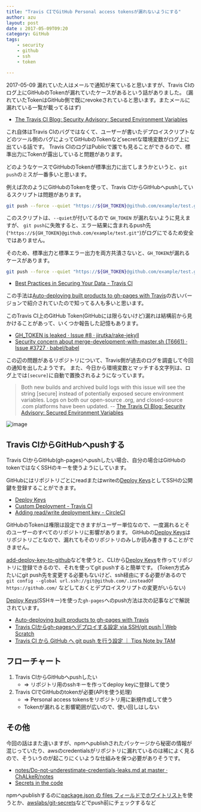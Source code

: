```yaml
---
title: "Travis CIでGitHub Personal access tokensが漏れないようにする"
author: azu
layout: post
date : 2017-05-09T09:20
category: GitHub
tags:
    - security
    - github
    - ssh
    - token

---
```


2017-05-09 漏れていた人はメールで通知が来ていると思いますが、Travis CIのログ上にGitHubのTokenが漏れていたケースがあるという話がありました。
(漏れていたTokenはGitHub側で既にrevokeされていると思います。またメールに漏れている一覧が載ってるはず)

- [The Travis CI Blog: Security Advisory: Secured Environment Variables](https://blog.travis-ci.com/2017-05-08-security-advisory "The Travis CI Blog: Security Advisory: Secured Environment Variables")

これ自体はTravis CIのバグではなくて、ユーザーが書いたデプロイスクリプトなどのツール側のバグによってGitHubのTokenなどsecretな環境変数がログ上に出ている話です。
Travis CIのログはPublicで誰でも見ることができるので、標準出力にTokenが露出していると問題があります。

どのようなケースでGitHubのTokenが標準出力に出てしまうかというと、`git push`のミスが一番多いと思います。

例えば次のようにGitHubのTokenを使って、Travis CIからGitHubへpushしているスクリプトは問題があります。

```sh
git push --force --quiet "https://${GH_TOKEN}@github.com/example/test.git" gh-pages
```

このスクリプトは、`--quiet`が付いてるので `GH_TOKEN` が漏れないように見えますが、
`git push`に失敗すると、エラー結果に含まれるpush先(`"https://${GH_TOKEN}@github.com/example/test.git"`)がログにでるため安全ではありません。

そのため、標準出力と標準エラー出力を両方共潰さないと、`GH_TOKEN`が漏れるケースがあります。

```sh
git push --force --quiet "https://${GH_TOKEN}@github.com/example/test.git" gh-pages >/dev/null 2>&1
```

- [Best Practices in Securing Your Data - Travis CI](https://docs.travis-ci.com/user/best-practices-security/ "Best Practices in Securing Your Data - Travis CI")

この手法は[Auto-deploying built products to gh-pages with Travis](https://gist.github.com/domenic/ec8b0fc8ab45f39403dd "Auto-deploying built products to gh-pages with Travis")の古いバージョンで紹介されていたので知ってる人も多いと思います。

このTravis CI上のGitHub Token(GitHubには限らないけど)漏れは結構前から見かけることがあって、いくつか報告した記憶もあります。

- [GH_TOKEN is leaked · Issue #8 · jirutka/rake-jekyll](https://github.com/jirutka/rake-jekyll/issues/8 "GH_TOKEN is leaked · Issue #8 · jirutka/rake-jekyll")
- [Security concern about merge-development-with-master.sh (T6661) · Issue #3727 · babel/babel](https://github.com/babel/babel/issues/3727 "Security concern about merge-development-with-master.sh (T6661) · Issue #3727 · babel/babel")

この辺の問題があるリポジトリについて、Travis側が過去のログを調査して今回の通知を出したようです。
また、今日から環境変数とマッチする文字列は、ログ上では`[secure]`に自動で置換されるようになっています。

> Both new builds and archived build logs with this issue will see the string [secure] instead of potentially exposed secure environment variables. Logs on both our open-source .org, and closed-source .com platforms have been updated.
> -- [The Travis CI Blog: Security Advisory: Secured Environment Variables](https://blog.travis-ci.com/2017-05-08-security-advisory "The Travis CI Blog: Security Advisory: Secured Environment Variables")

![image](http://efcl.info/wp-content/uploads/2017/05/09-1494289700.png)

## Travis CIからGitHubへpushする

Travis CIからGitHub(gh-pages)へpushしたい場合、自分の場合はGitHubのtokenではなくSSHのキーを使うようにしています。

GitHubにはリポジトリごとにreadまたはwriteの[Deploy Keys](https://developer.github.com/guides/managing-deploy-keys/ "Deploy Keys")としてSSHの公開鍵を登録することができます。

- [Deploy Keys](https://developer.github.com/guides/managing-deploy-keys/ "Deploy Keys")
- [Custom Deployment - Travis CI](https://docs.travis-ci.com/user/deployment/custom/ "Custom Deployment - Travis CI")
- [Adding read/write deployment key - CircleCI](https://circleci.com/docs/1.0/adding-read-write-deployment-key/ "Adding read/write deployment key - CircleCI")

GitHubのTokenは権限は設定できますがユーザー単位なので、一度漏れるとそのユーザーのすべてのリポジトリに影響があります。
GitHubの[Deploy Keys](https://developer.github.com/guides/managing-deploy-keys/ "Deploy Keys")はリポジトリごとなので、漏れてもそのリポジトリのみしか読み書きすることができません。

[add-deploy-key-to-github](https://github.com/azu/add-deploy-key-to-github "add-deploy-key-to-github")などを使うと、CLIから[Deploy Keys](https://developer.github.com/guides/managing-deploy-keys/ "Deploy Keys")を作ってリポジトリに登録できるので、それを使ってgit pushすると簡単です。
(Token方式みたいにgit push先を変更する必要もないけど、ssh経由にする必要があるので `git config --global url.ssh://git@github.com/.insteadOf https://github.com/` などしておくとデプロイスクリプトの変更がいらない)

[Deploy Keys](https://developer.github.com/guides/managing-deploy-keys/ "Deploy Keys")(SSHキー)を使った`gh-pages`へのpush方法は次の記事などで解説されています。

- [Auto-deploying built products to gh-pages with Travis](https://gist.github.com/domenic/ec8b0fc8ab45f39403dd "Auto-deploying built products to gh-pages with Travis")
- [Travis CIからgh-pagesへデプロイする設定 via SSH/git push | Web Scratch](http://efcl.info/2016/09/27/deploy-from-travis-ci-to-gh-pages/ "Travis CIからgh-pagesへデプロイする設定 via SSH/git push | Web Scratch")
- [Travis CI から GitHub へ git push を行う設定 ｜ Tips Note by TAM](https://www.tam-tam.co.jp/tipsnote/program/post11795.html "Travis CI から GitHub へ git push を行う設定 ｜ Tips Note by TAM")

## フローチャート

1. Travis CIからGitHubへpushしたい
	- => リポジトリ用のsshキーを作ってdeploy keyに登録して使う
2. Travis CIでGitHubのtokenが必要(APIを使う処理)
	- => Personal access tokensをリポジトリ用に新規作成して使う
	- Tokenが漏れると影響範囲が広いので、使い回しはしない

## その他

今回の話はまた違いますが、npmへpublishされたパッケージから秘密の情報が混じっていたり、awsのcredentialsがリポジトリに漏れているのは稀によく見るので、そういうのが起こりにくいような仕組みを保つ必要がありそうです。

- [notes/Do-not-underestimate-credentials-leaks.md at master · ChALkeR/notes](https://github.com/ChALkeR/notes/blob/master/Do-not-underestimate-credentials-leaks.md "notes/Do-not-underestimate-credentials-leaks.md at master · ChALkeR/notes")
- [Secrets in the code](https://github.com/blog/1390-secrets-in-the-code "Secrets in the code")

npmへpublishするのに[package.json の files フィールドでホワイトリスト](http://t-wada.hatenablog.jp/entry/nodejs-package-json-tips "package.json の files フィールドでホワイトリスト")を使うとか、[awslabs/git-secrets](https://github.com/awslabs/git-secrets "awslabs/git-secrets: Prevents you from committing secrets and credentials into git repositories")などでpush前にチェックするなど
